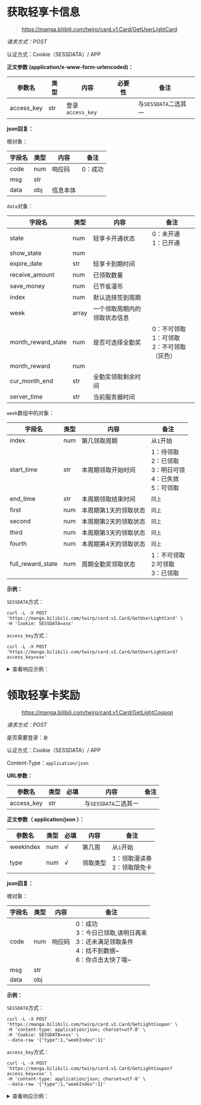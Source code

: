 # 获取轻享卡信息

> https://manga.bilibili.com/twirp/card.v1.Card/GetUserLightCard

*请求方式：POST*

认证方式：Cookie（SESSDATA）/ APP

**正文参数 (application/x-www-form-urlencoded)：**

| 参数名        | 类型  | 内容             | 必要性 | 备注              |
|------------|-----|----------------|-----|-----------------|
| access_key | str | 登录`access_key` |     | 与`SESSDATA`二选其一 |

**json回复：**

根对象：

| 字段名  | 类型  | 内容   | 备注   |
|------|-----|------|------|
| code | num | 响应码  | 0：成功 |
| msg  | str |      |      |
| data | obj | 信息本体 |      |

`data`对象：

| 字段名                | 类型    | 内容             | 备注                              |
|--------------------|-------|----------------|---------------------------------|
| state              | num   | 轻享卡开通状态        | 0：未开通<br/>1：已开通                 |
| show_state         | num   |                |                                 |
| expire_date        | str   | 轻享卡到期时间        |                                 |
| receive_amount     | num   | 已领取数量          |                                 |
| save_money         | num   | 已节省漫币          |                                 |
| index              | num   | 默认选择签到周期       |                                 |
| week               | array | 一个领取周期内的领取状态信息 |                                 |
| month_reward_state | num   | 是否可选择全勤奖       | 0：不可领取<br/>1：可领取<br/>2：不可领取（灰色） |
| month_reward       | num   |                |                                 |
| cur_month_end      | str   | 全勤奖领取剩余时间      |                                 |
| server_time        | str   | 当前服务器时间        |                                 |

`week`数组中的对象：

| 字段名               | 类型  | 内容          | 备注                                             |
|-------------------|-----|-------------|------------------------------------------------|
| index             | num | 第几领取周期      | 从`1`开始                                         |
| start_time        | str | 本周期领取开始时间   | 1：待领取<br/>2：已领取<br/>3：明日可领<br/>4：已失效<br/>5：可领取 |
| end_time          | str | 本周期领取结束时间   | `同上`                                           |
| first             | num | 本周期第1天的领取状态 | `同上`                                           | 
| second            | num | 本周期第2天的领取状态 | `同上`                                           |
| third             | num | 本周期第3天的领取状态 | `同上`                                           |
| fourth            | num | 本周期第4天的领取状态 | `同上`                                           |
| full_reward_state | num | 周期全勤奖领取状态   | 1：不可领取<br/>2:可领取<br/>3：已领取                     |

**示例：**

`SESSDATA`方式：

```shell
curl -L -X POST 'https://manga.bilibili.com/twirp/card.v1.Card/GetUserLightCard' \
-H 'Cookie: SESSDATA=xxx'
```

`access_key`方式：

```shell
curl -L -X POST 'https://manga.bilibili.com/twirp/card.v1.Card/GetUserLightCard?access_key=xxx'
```

<details>
<summary>查看响应示例：</summary>

```json
{
  "code": 0,
  "msg": "",
  "data": {
    "state": 1,
    "show_state": 1,
    "expire_date": "2023-03-09T23:59:59+08:00",
    "receive_amount": 18,
    "save_money": 890,
    "index": 1,
    "week": [
      {
        "index": 1,
        "start_time": "2023-02-10T00:00:00+08:00",
        "end_time": "2023-02-16T23:59:59+08:00",
        "first": 5,
        "second": 1,
        "third": 1,
        "fourth": 1,
        "full_reward_state": 1
      },
      {
        "index": 2,
        "start_time": "2023-02-17T00:00:00+08:00",
        "end_time": "2023-02-23T23:59:59+08:00",
        "first": 1,
        "second": 1,
        "third": 1,
        "fourth": 1,
        "full_reward_state": 1
      },
      {
        "index": 3,
        "start_time": "2023-02-24T00:00:00+08:00",
        "end_time": "2023-03-02T23:59:59+08:00",
        "first": 1,
        "second": 1,
        "third": 1,
        "fourth": 1,
        "full_reward_state": 1
      },
      {
        "index": 4,
        "start_time": "2023-03-03T00:00:00+08:00",
        "end_time": "2023-03-09T23:59:59+08:00",
        "first": 1,
        "second": 1,
        "third": 1,
        "fourth": 1,
        "full_reward_state": 1
      }
    ],
    "month_reward_state": 0,
    "month_reward": 0,
    "cur_month_end": "2023-03-10T00:00:00+08:00",
    "server_time": "2023-02-10T10:59:43+08:00"
  }
}
```

</details>

# 领取轻享卡奖励

> https://manga.bilibili.com/twirp/card.v1.Card/GetLightCoupon

*请求方式：POST*

是否需要登录：`是`

认证方式：Cookie（SESSDATA）/ APP

Content-Type：`application/json`

**URL参数：**

| 参数名        | 类型  | 必填 | 内容              | 备注 |
|------------|-----|----|-----------------|----|
| access_key | str |    | 与`SESSDATA`二选其一 |    |

**正文参数（ application/json ）：**

| 参数名       | 类型  | 必填 | 内容   | 备注                   |
|-----------|-----|----|------|----------------------|
| weekIndex | num | √  | 第几周  | 从`1`开始               |
| type      | num | √  | 领取类型 | 1：领取漫读券<br/>2：领取限免卡  |

**json回复：**

根对象：

| 字段名  | 类型  | 内容  | 备注                                                                |
|------|-----|-----|-------------------------------------------------------------------|
| code | num | 响应码 | 0：成功<br/>3：今日已领取,请明日再来<br/>3：还未满足领取条件<br/>4：找不到数据~<br/>6：你点击太快了哦~ |
| msg  | str |     |                                                                   |
| data | obj |     |                                                                   |

**示例：**

`SESSDATA`方式：

```shell
curl -L -X POST 'https://manga.bilibili.com/twirp/card.v1.Card/GetLightCoupon' \
-H 'content-type: application/json; charset=utf-8' \
-H 'Cookie: SESSDATA=xxx' \
--data-raw '{"type":1,"weekIndex":1}'
```

`access_key`方式：

```shell
curl -L -X POST 'https://manga.bilibili.com/twirp/card.v1.Card/GetLightCoupon?access_key=xxx' \
-H 'content-type: application/json; charset=utf-8' \
--data-raw '{"type":1,"weekIndex":1}'
```

<details>
<summary>查看响应示例：</summary>

```json
{
  "code": 0,
  "msg": "",
  "data": {}
}
```

</details>